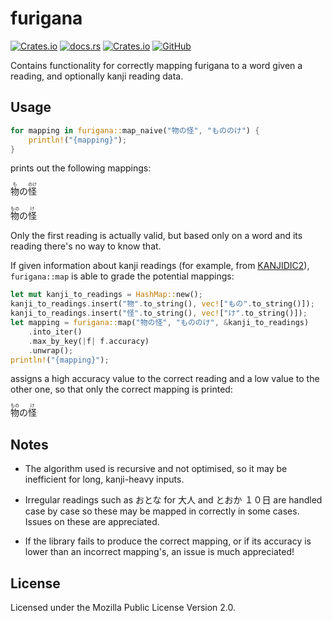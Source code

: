 # furigana

[![Crates.io](https://img.shields.io/crates/v/furigana)](https://crates.io/crates/furigana)
[![docs.rs](https://img.shields.io/badge/docs.rs-furigana-success)](https://docs.rs/furigana)
[![Crates.io](https://img.shields.io/crates/l/furigana)](https://choosealicense.com/licenses/mpl-2.0/)
[![GitHub](https://img.shields.io/badge/GitHub-Heliozoa-24292f)](https://github.com/Heliozoa/furigana)

Contains functionality for correctly mapping furigana to a word given a reading, and optionally kanji reading data.

## Usage

```rs
for mapping in furigana::map_naive("物の怪", "もののけ") {
    println!("{mapping}");
}
```

prints out the following mappings:

<pre>
<ruby>物<rt>も</rt>の<rt></rt>怪<rt>のけ</rt></ruby>

<ruby>物<rt>もの</rt>の<rt></rt>怪<rt>け</rt></ruby>
</pre>

Only the first reading is actually valid, but based only on a word and its reading there's no way to know that.

If given information about kanji readings (for example, from [KANJIDIC2](http://www.edrdg.org/kanjidic/)), `furigana::map` is able to grade the potential mappings:

```rs
let mut kanji_to_readings = HashMap::new();
kanji_to_readings.insert("物".to_string(), vec!["もの".to_string()]);
kanji_to_readings.insert("怪".to_string(), vec!["け".to_string()]);
let mapping = furigana::map("物の怪", "もののけ", &kanji_to_readings)
    .into_iter()
    .max_by_key(|f| f.accuracy)
    .unwrap();
println!("{mapping}");
```

assigns a high accuracy value to the correct reading and a low value to the other one, so that only the correct mapping is printed:

<pre>
<ruby>物<rt>もの</rt>の<rt></rt>怪<rt>け</rt></ruby>
</pre>

## Notes

- The algorithm used is recursive and not optimised, so it may be inefficient for long, kanji-heavy inputs.

- Irregular readings such as おとな for 大人 and とおか １０日 are handled case by case so these may be mapped in correctly in some cases. Issues on these are appreciated.

- If the library fails to produce the correct mapping, or if its accuracy is lower than an incorrect mapping's, an issue is much appreciated!

## License

Licensed under the Mozilla Public License Version 2.0.
